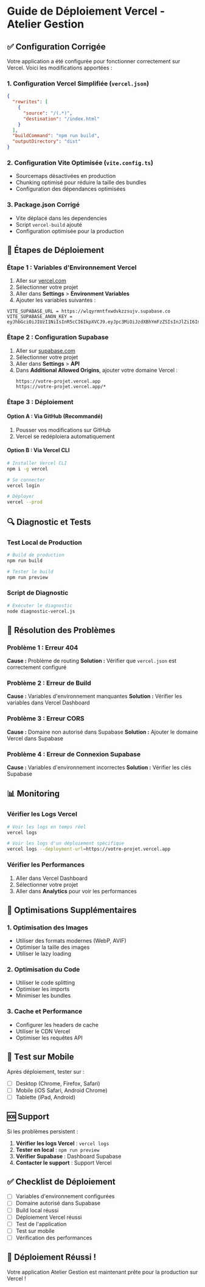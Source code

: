 # Guide de Déploiement Vercel - Atelier Gestion

## ✅ Configuration Corrigée

Votre application a été configurée pour fonctionner correctement sur Vercel. Voici les modifications apportées :

### 1. Configuration Vercel Simplifiée (`vercel.json`)
```json
{
  "rewrites": [
    {
      "source": "/(.*)",
      "destination": "/index.html"
    }
  ],
  "buildCommand": "npm run build",
  "outputDirectory": "dist"
}
```

### 2. Configuration Vite Optimisée (`vite.config.ts`)
- Sourcemaps désactivées en production
- Chunking optimisé pour réduire la taille des bundles
- Configuration des dépendances optimisées

### 3. Package.json Corrigé
- Vite déplacé dans les dependencies
- Script `vercel-build` ajouté
- Configuration optimisée pour la production

## 🚀 Étapes de Déploiement

### Étape 1 : Variables d'Environnement Vercel

1. Aller sur [vercel.com](https://vercel.com)
2. Sélectionner votre projet
3. Aller dans **Settings** > **Environment Variables**
4. Ajouter les variables suivantes :

```
VITE_SUPABASE_URL = https://wlqyrmntfxwdvkzzsujv.supabase.co
VITE_SUPABASE_ANON_KEY = eyJhbGciOiJIUzI1NiIsInR5cCI6IkpXVCJ9.eyJpc3MiOiJzdXBhYmFzZSIsInJlZiI6IndscXlybW50Znh3ZHZrenpzdWp2Iiwicm9sZSI6ImFub24iLCJpYXQiOjE3NTU0MjUyMDAsImV4cCI6MjA3MTAwMTIwMH0.9XvA_8VtPhBdF80oycWefBgY9nIyvqQUPHDGlw3f2D8
```

### Étape 2 : Configuration Supabase

1. Aller sur [supabase.com](https://supabase.com)
2. Sélectionner votre projet
3. Aller dans **Settings** > **API**
4. Dans **Additional Allowed Origins**, ajouter votre domaine Vercel :
   ```
   https://votre-projet.vercel.app
   https://votre-projet.vercel.app/*
   ```

### Étape 3 : Déploiement

#### Option A : Via GitHub (Recommandé)
1. Pousser vos modifications sur GitHub
2. Vercel se redéploiera automatiquement

#### Option B : Via Vercel CLI
```bash
# Installer Vercel CLI
npm i -g vercel

# Se connecter
vercel login

# Déployer
vercel --prod
```

## 🔍 Diagnostic et Tests

### Test Local de Production
```bash
# Build de production
npm run build

# Tester le build
npm run preview
```

### Script de Diagnostic
```bash
# Exécuter le diagnostic
node diagnostic-vercel.js
```

## 🐛 Résolution des Problèmes

### Problème 1 : Erreur 404
**Cause :** Problème de routing
**Solution :** Vérifier que `vercel.json` est correctement configuré

### Problème 2 : Erreur de Build
**Cause :** Variables d'environnement manquantes
**Solution :** Vérifier les variables dans Vercel Dashboard

### Problème 3 : Erreur CORS
**Cause :** Domaine non autorisé dans Supabase
**Solution :** Ajouter le domaine Vercel dans Supabase

### Problème 4 : Erreur de Connexion Supabase
**Cause :** Variables d'environnement incorrectes
**Solution :** Vérifier les clés Supabase

## 📊 Monitoring

### Vérifier les Logs Vercel
```bash
# Voir les logs en temps réel
vercel logs

# Voir les logs d'un déploiement spécifique
vercel logs --deployment-url=https://votre-projet.vercel.app
```

### Vérifier les Performances
1. Aller dans Vercel Dashboard
2. Sélectionner votre projet
3. Aller dans **Analytics** pour voir les performances

## 🔧 Optimisations Supplémentaires

### 1. Optimisation des Images
- Utiliser des formats modernes (WebP, AVIF)
- Optimiser la taille des images
- Utiliser le lazy loading

### 2. Optimisation du Code
- Utiliser le code splitting
- Optimiser les imports
- Minimiser les bundles

### 3. Cache et Performance
- Configurer les headers de cache
- Utiliser le CDN Vercel
- Optimiser les requêtes API

## 📱 Test sur Mobile

Après déploiement, tester sur :
- [ ] Desktop (Chrome, Firefox, Safari)
- [ ] Mobile (iOS Safari, Android Chrome)
- [ ] Tablette (iPad, Android)

## 🆘 Support

Si les problèmes persistent :

1. **Vérifier les logs Vercel** : `vercel logs`
2. **Tester en local** : `npm run preview`
3. **Vérifier Supabase** : Dashboard Supabase
4. **Contacter le support** : Support Vercel

## ✅ Checklist de Déploiement

- [ ] Variables d'environnement configurées
- [ ] Domaine autorisé dans Supabase
- [ ] Build local réussi
- [ ] Déploiement Vercel réussi
- [ ] Test de l'application
- [ ] Test sur mobile
- [ ] Vérification des performances

## 🎉 Déploiement Réussi !

Votre application Atelier Gestion est maintenant prête pour la production sur Vercel !
